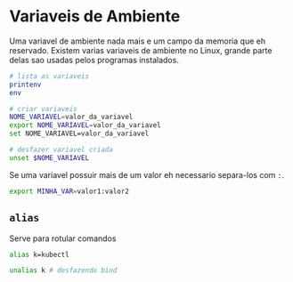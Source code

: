 # Variaveis de Ambiente

Uma variavel de ambiente nada mais e um campo da memoria que eh reservado. Existem varias variaveis de ambiente no Linux, grande parte delas sao usadas pelos programas instalados.

``` sh
# lista as variaveis
printenv
env

# criar variaveis
NOME_VARIAVEL=valor_da_variavel
export NOME_VARIAVEL=valor_da_variavel
set NOME_VARIAVEL=valor_da_variavel

# desfazer variavel criada
unset $NOME_VARIAVEL
```

Se uma variavel possuir mais de um valor eh necessario separa-los com `:`.

``` sh
export MINHA_VAR=valor1:valor2
```

## `alias`

Serve para rotular comandos

``` sh
alias k=kubectl

unalias k # desfazendo bind
```

